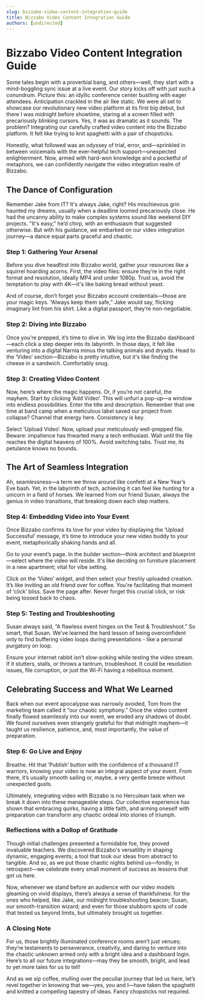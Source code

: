 ```yaml
---
slug: bizzabo-video-content-integration-guide
title: Bizzabo Video Content Integration Guide
authors: [undirected]
---
```



# Bizzabo Video Content Integration Guide

Some tales begin with a proverbial bang, and others—well, they start with a mind-boggling sync issue at a live event. Our story kicks off with just such a conundrum. Picture this: an idyllic conference center bustling with eager attendees. Anticipation crackled in the air like static. We were all set to showcase our revolutionary new video platform at its first big debut, but there I was midnight before showtime, staring at a screen filled with precariously blinking cursors. Yes, it was as dramatic as it sounds. The problem? Integrating our carefully crafted video content into the Bizzabo platform. It felt like trying to knit spaghetti with a pair of chopsticks.

Honestly, what followed was an odyssey of trial, error, and—sprinkled in between voicemails with the ever-helpful tech support—unexpected enlightenment. Now, armed with hard-won knowledge and a pocketful of metaphors, we can confidently navigate the video integration realm of Bizzabo.

## The Dance of Configuration

Remember Jake from IT? It's always Jake, right? His mischievous grin haunted my dreams, usually when a deadline loomed precariously close. He had the uncanny ability to make complex systems sound like weekend DIY projects. "It's easy," he’d chirp, with an enthusiasm that suggested otherwise. But with his guidance, we embarked on our video integration journey—a dance equal parts graceful and chaotic.

### Step 1: Gathering Your Arsenal

Before you dive headfirst into Bizzabo world, gather your resources like a squirrel hoarding acorns. First, the video files: ensure they’re in the right format and resolution, ideally MP4 and under 1080p. Trust us, avoid the temptation to play with 4K—it's like baking bread without yeast. 

And of course, don’t forget your Bizzabo account credentials—those are your magic keys. “Always keep them safe,” Jake would say, flicking imaginary lint from his shirt. Like a digital passport, they’re non-negotiable.

### Step 2: Diving into Bizzabo 

Once you’re prepped, it’s time to dive in. We log into the Bizzabo dashboard—each click a step deeper into its labyrinth. In those days, it felt like venturing into a digital Narnia minus the talking animals and dryads. Head to the ‘Video’ section—Bizzabo is pretty intuitive, but it's like finding the cheese in a sandwich. Comfortably snug.

### Step 3: Creating Video Content

Now, here’s where the magic happens. Or, if you’re not careful, the mayhem. Start by clicking ‘Add Video’. This will unfurl a pop-up—a window into endless possibilities. Enter the title and description. Remember that one time at band camp when a meticulous label saved our project from collapse? Channel that energy here. Consistency is key.

Select ‘Upload Video’. Now, upload your meticulously well-prepped file. Beware: impatience has thwarted many a tech enthusiast. Wait until the file reaches the digital heavens of 100%. Avoid switching tabs. Trust me, its petulance knows no bounds.

## The Art of Seamless Integration

Ah, seamlessness—a term we throw around like confetti at a New Year’s Eve bash. Yet, in the labyrinth of tech, achieving it can feel like hunting for a unicorn in a field of horses. We learned from our friend Susan, always the genius in video transitions, that breaking down each step matters.

### Step 4: Embedding Video into Your Event

Once Bizzabo confirms its love for your video by displaying the ‘Upload Successful’ message, it’s time to introduce your new video buddy to your event, metaphorically shaking hands and all.

Go to your event’s page. In the builder section—think architect and blueprint—select where the video will reside. It's like deciding on furniture placement in a new apartment; vital for vibe setting.

Click on the ‘Video’ widget, and then select your freshly uploaded creation. It’s like inviting an old friend over for coffee. You're facilitating that moment of ‘click’ bliss. Save the page after. Never forget this crucial click, or risk being tossed back to chaos.

### Step 5: Testing and Troubleshooting

Susan always said, “A flawless event hinges on the Test & Troubleshoot.” So smart, that Susan. We’ve learned the hard lesson of being overconfident only to find buffering video loops during presentations - like a personal purgatory on loop. 

Ensure your internet rabbit isn’t slow-poking while testing the video stream. If it stutters, stalls, or throws a tantrum, troubleshoot. It could be resolution issues, file corruption, or just the Wi-Fi having a rebellious moment.

## Celebrating Success and What We Learned

Back when our event apocalypse was narrowly avoided, Tom from the marketing team called it “our chaotic symphony.” Once the video content finally flowed seamlessly into our event, we eroded any shadows of doubt. We found ourselves even strangely grateful for that midnight mayhem—it taught us resilience, patience, and, most importantly, the value of preparation.

### Step 6: Go Live and Enjoy

Breathe. Hit that ‘Publish’ button with the confidence of a thousand IT warriors, knowing your video is now an integral aspect of your event. From there, it’s usually smooth sailing or, maybe, a very gentle breeze without unexpected gusts.

Ultimately, integrating video with Bizzabo is no Herculean task when we break it down into these manageable steps. Our collective experience has shown that embracing quirks, having a little faith, and arming oneself with preparation can transform any chaotic ordeal into stories of triumph.

### Reflections with a Dollop of Gratitude

Though initial challenges presented a formidable foe, they proved invaluable teachers. We discovered Bizzabo's versatility in shaping dynamic, engaging events; a tool that took our ideas from abstract to tangible. And so, as we put those chaotic nights behind us—fondly, in retrospect—we celebrate every small moment of success as lessons that got us here.

Now, whenever we stand before an audience with our video models gleaming on vivid displays, there’s always a sense of thankfulness: for the ones who helped, like Jake, our midnight troubleshooting beacon; Susan, our smooth-transition wizard; and even for those stubborn spots of code that tested us beyond limits, but ultimately brought us together.

### A Closing Note

For us, those brightly illuminated conference rooms aren’t just venues; they’re testaments to perseverance, creativity, and daring to venture into the chaotic unknown armed only with a bright idea and a dashboard login. Here’s to all our future integrations—may they be smooth, bright, and lead to yet more tales for us to tell!

And as we sip coffee, mulling over the peculiar journey that led us here, let’s revel together in knowing that we—yes, you and I—have taken the spaghetti and knitted a compelling tapestry of ideas. Fancy chopsticks not required.